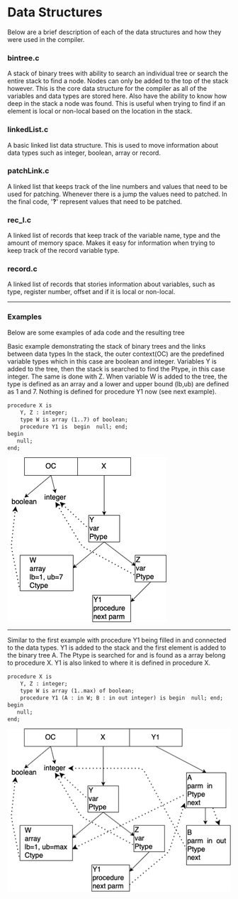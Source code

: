 # Data Structures
Below are a brief description of each of the data structures and how they were used in the compiler. 

### bintree.c
A stack of binary trees with ability to search an individual tree or search the entire stack to find a node. Nodes can only be added to the top of the stack however. This is the core data structure for the compiler as all of the variables and data types are stored here. Also have the ability to know how deep in the stack a node was found. This is useful when trying to find if an element is local or non-local based on the location in the stack. 

### linkedList.c
A basic linked list data structure. This is used to move information about data types such as integer, boolean, array or record.

### patchLink.c
A linked list that keeps track of the line numbers and values that need to be used for patching. Whenever there is a jump the values need to patched. In the final code, '**?**' represent values that need to be patched. 

### rec_l.c
A linked list of records that keep track of the variable name, type and the amount of memory space. Makes it easy for information when trying to keep track of the record variable type.  

### record.c
A linked list of records that stories information about variables, such as type, register number, offset and if it is local or non-local.   
***
### Examples
Below are some examples of ada code and the resulting tree


Basic example demonstrating the stack of binary trees and the links between data types
In the stack, the outer context(OC) are the predefined variable types which in this case are boolean and integer.
Variables Y is added to the tree, then the stack is searched to find the Ptype, in this case integer. The same is done with Z. 
When variable W is added to the tree, the type is defined as an array and a lower and upper bound (lb,ub) are defined as 1 and 7.
Nothing is defined for procedure Y1 now (see next example).
```
procedure X is
	Y, Z : integer;
	type W is array (1..7) of boolean;
	procedure Y1 is  begin  null; end;
begin
   null;
end;
```
![](Tree1.png)


***
Similar to the first example with procedure Y1 being filled in and connected to the data types.
Y1 is added to the stack and the first element is added to the binary tree A. The Ptype is searched for and is found as a array belong to procedure X.
Y1 is also linked to where it is defined in procedure X. 
```
procedure X is
	Y, Z : integer;
	type W is array (1..max) of boolean;
	procedure Y1 (A : in W; B : in out integer) is begin  null; end;
begin
   null;
end;
```
![](Tree2.png)